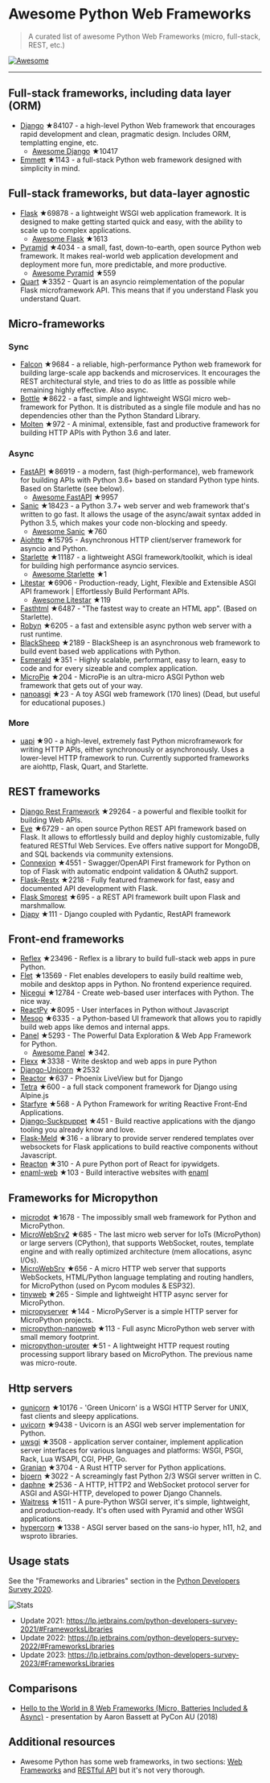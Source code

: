 # Awesome Python Web Frameworks


> A curated list of awesome Python Web Frameworks (micro, full-stack, REST, etc.)


[![Awesome](https://awesome.re/badge.svg)](https://awesome.re)

---

## Full-stack frameworks, including data layer (ORM)


- [Django](https://github.com/django/django) ★84107 - a high-level Python Web framework that encourages rapid development and clean, pragmatic design. Includes ORM, templatting engine, etc.
  - [Awesome Django](https://github.com/wsvincent/awesome-django) ★10417
- [Emmett](https://github.com/emmett-framework/emmett) ★1143 - a full-stack Python web framework designed with simplicity in mind.

## Full-stack frameworks, but data-layer agnostic

- [Flask](https://github.com/pallets/flask) ★69878 - a lightweight WSGI web application framework. It is designed to make getting started quick and easy, with the ability to scale up to complex applications.
  - [Awesome Flask](https://github.com/mjhea0/awesome-flask) ★1613
- [Pyramid](https://github.com/Pylons/pyramid) ★4034 - a small, fast, down-to-earth, open source Python web framework. It makes real-world web application development and deployment more fun, more predictable, and more productive.
  - [Awesome Pyramid](https://github.com/uralbash/awesome-pyramid) ★559
- [Quart](https://github.com/pallets/quart) ★3352 - Quart is an asyncio reimplementation of the popular Flask microframework API. This means that if you understand Flask you understand Quart.

## Micro-frameworks

### Sync

- [Falcon](https://github.com/falconry/falcon) ★9684 - a reliable, high-performance Python web framework for building large-scale app backends and microservices. It encourages the REST architectural style, and tries to do as little as possible while remaining highly effective. Also async.
- [Bottle](https://github.com/bottlepy/bottle) ★8622 - a fast, simple and lightweight WSGI micro web-framework for Python. It is distributed as a single file module and has no dependencies other than the Python Standard Library.
- [Molten](https://github.com/Bogdanp/molten) ★972 - A minimal, extensible, fast and productive framework for building HTTP APIs with Python 3.6 and later.

### Async

- [FastAPI](https://github.com/tiangolo/fastapi) ★86919 - a modern, fast (high-performance), web framework for building APIs with Python 3.6+ based on standard Python type hints. Based on Starlette (see below).
  - [Awesome FastAPI](https://github.com/mjhea0/awesome-fastapi) ★9957
- [Sanic](https://github.com/sanic-org/sanic) ★18423 - a Python 3.7+ web server and web framework that's written to go fast. It allows the usage of the async/await syntax added in Python 3.5, which makes your code non-blocking and speedy.
  - [Awesome Sanic](https://github.com/mekicha/awesome-sanic) ★760
- [Aiohttp](https://github.com/aio-libs/aiohttp) ★15795 - Asynchronous HTTP client/server framework for asyncio and Python.
- [Starlette](https://github.com/encode/starlette) ★11187 - a lightweight ASGI framework/toolkit, which is ideal for building high performance asyncio services.
  - [Awesome Starlette](https://github.com/sfermigier/awesome-starlette) ★1
- [Litestar](https://github.com/litestar-org/litestar) ★6906 - Production-ready, Light, Flexible and Extensible ASGI API framework | Effortlessly Build Performant APIs.
  - [Awesome Litestar](https://github.com/litestar-org/awesome-litestar) ★119
- [Fasthtml](https://github.com/AnswerDotAI/fasthtml) ★6487 - "The fastest way to create an HTML app". (Based on Starlette).
- [Robyn](https://github.com/sansyrox/robyn) ★6205 - a fast and extensible async python web server with a rust runtime.
- [BlackSheep](https://github.com/Neoteroi/BlackSheep) ★2189 - BlackSheep is an asynchronous web framework to build event based web applications with Python.
- [Esmerald](https://github.com/dymmond/esmerald) ★351 - Highly scalable, performant, easy to learn, easy to code and for every sizeable and complex application.
- [MicroPie](https://github.com/patx/micropie) ★204 - MicroPie is an ultra-micro ASGI Python web framework that gets out of your way.
- [nanoasgi](https://github.com/qweeze/nanoasgi) ★23 - A toy ASGI web framework (170 lines) (Dead, but useful for educational puposes.)


### More

- [uapi](https://github.com/Tinche/uapi) ★90 - a high-level, extremely fast Python microframework for writing HTTP APIs, either synchronously or asynchronously. Uses a lower-level HTTP framework to run. Currently supported frameworks are aiohttp, Flask, Quart, and Starlette.


## REST frameworks

- [Django Rest Framework](https://github.com/encode/django-rest-framework) ★29264 - a powerful and flexible toolkit for building Web APIs.
- [Eve](https://github.com/pyeve/eve) ★6729 - an open source Python REST API framework based on Flask. It allows to effortlessly build and deploy highly customizable, fully featured RESTful Web Services. Eve offers native support for MongoDB, and SQL backends via community extensions.
- [Connexion](https://github.com/zalando/connexion) ★4551 - Swagger/OpenAPI First framework for Python on top of Flask with automatic endpoint validation & OAuth2 support.
- [Flask-Restx](https://github.com/python-restx/flask-restx) ★2218 - Fully featured framework for fast, easy and documented API development with Flask.
- [Flask Smorest](https://github.com/marshmallow-code/flask-smorest) ★695 - a REST API framework built upon Flask and marshmallow.
- [Djapy](https://github.com/Bishwas-py/djapy) ★111 - Django coupled with Pydantic, RestAPI framework


## Front-end frameworks

- [Reflex](https://github.com/reflex-dev/reflex) ★23496 - Reflex is a library to build full-stack web apps in pure Python.
- [Flet](https://github.com/flet-dev/flet) ★13569 - Flet enables developers to easily build realtime web, mobile and desktop apps in Python. No frontend experience required.
- [Nicegui](https://github.com/zauberzeug/nicegui) ★12784 - Create web-based user interfaces with Python. The nice way.
- [ReactPy](https://github.com/reactive-python/reactpy) ★8095 - User interfaces in Python without Javascript
- [Mesop](https://github.com/google/mesop) ★6335 - a Python-based UI framework that allows you to rapidly build web apps like demos and internal apps.
- [Panel](https://github.com/holoviz/panel) ★5293 - The Powerful Data Exploration & Web App Framework for Python.
  - [Awesome Panel](https://awesome-panel.org/) ★342.
- [Flexx](https://github.com/flexxui/flexx) ★3338 -  Write desktop and web apps in pure Python
- [Django-Unicorn](https://github.com/adamghill/django-unicorn) ★2532
- [Reactor](https://github.com/edelvalle/reactor) ★637 -  Phoenix LiveView but for Django
- [Tetra](https://github.com/tetra-framework/tetra) ★600 - a full stack component framework for Django using Alpine.js
- [Starfyre](https://github.com/sansyrox/starfyre) ★568 - A Python Framework for writing Reactive Front-End Applications.
- [Django-Suckpuppet](https://github.com/jonathan-s/django-sockpuppet) ★451 - Build reactive applications with the django tooling you already know and love.
- [Flask-Meld](https://github.com/mikeabrahamsen/Flask-Meld) ★316 - a library to provide server rendered templates over websockets for Flask applications to build reactive components without Javascript.
- [Reacton](https://github.com/widgetti/reacton) ★310 - A pure Python port of React for ipywidgets.
- [enaml-web](https://github.com/codelv/enaml-web) ★103 - Build interactive websites with [enaml](https://github.com/nucleic/enaml)

## Frameworks for Micropython

- [microdot](https://github.com/miguelgrinberg/microdot) ★1678 - The impossibly small web framework for Python and MicroPython.
- [MicroWebSrv2](https://github.com/jczic/MicroWebSrv2) ★685 - The last micro web server for IoTs (MicroPython) or large servers (CPython), that supports WebSocket, routes, template engine and with really optimized architecture (mem allocations, async I/Os).
- [MicroWebSrv](https://github.com/jczic/MicroWebSrv) ★656 - A micro HTTP web server that supports WebSockets, HTML/Python language templating and routing handlers, for MicroPython (used on Pycom modules & ESP32).
- [tinyweb](https://github.com/belyalov/tinyweb) ★265 - Simple and lightweight HTTP async server for MicroPython.
- [micropyserver](https://github.com/troublegum/micropyserver) ★144 - MicroPyServer is a simple HTTP server for MicroPython projects.
- [micropython-nanoweb](https://github.com/hugokernel/micropython-nanoweb) ★113 - Full async MicroPython web server with small memory footprint.
- [micropython-urouter](https://github.com/whales-chen/micropython-urouter) ★51 - A lightweight HTTP request routing processing support library based on MicroPython. The previous name was micro-route.

## Http servers

- [gunicorn](https://github.com/benoitc/gunicorn) ★10176 - 'Green Unicorn' is a WSGI HTTP Server for UNIX, fast clients and sleepy applications.
- [uvicorn](https://github.com/encode/uvicorn) ★9438 - Uvicorn is an ASGI web server implementation for Python.
- [uwsgi](https://github.com/unbit/uwsgi) ★3508 - application server container, implement application server interfaces for various languages and platforms: WSGI, PSGI, Rack, Lua WSAPI, CGI, PHP, Go.
- [Granian](https://github.com/emmett-framework/granian) ★3704 - A Rust HTTP server for Python applications.
- [bjoern](https://github.com/jonashaag/bjoern) ★3022 - A screamingly fast Python 2/3 WSGI server written in C.
- [daphne](https://github.com/django/daphne) ★2536 - A HTTP, HTTP2 and WebSocket protocol server for ASGI and ASGI-HTTP, developed to power Django Channels.
- [Waitress](https://github.com/Pylons/waitress) ★1511 - A pure-Python WSGI server, it's simple, lightweight, and production-ready. It's often used with Pyramid and other WSGI applications.
- [hypercorn](https://github.com/pgjones/hypercorn) ★1338 - ASGI server based on the sans-io hyper, h11, h2, and wsproto libraries.

## Usage stats

See the "Frameworks and Libraries" section in the [Python Developers Survey 2020](https://www.jetbrains.com/lp/python-developers-survey-2020/).

![Stats](https://raw.githubusercontent.com/sfermigier/awesome-python-web-frameworks/main/python-web-frameworks-usage.png)

- Update 2021: <https://lp.jetbrains.com/python-developers-survey-2021/#FrameworksLibraries>
- Update 2022: <https://lp.jetbrains.com/python-developers-survey-2022/#FrameworksLibraries>
- Update 2023: <https://lp.jetbrains.com/python-developers-survey-2023/#FrameworksLibraries>


## Comparisons

- [Hello to the World in 8 Web Frameworks (Micro, Batteries Included & Async)](https://noti.st/aaronbassett/lK9Ah7/hello-to-the-world-in-8-web-frameworks-micro-batteries-included-async) - presentation by Aaron Bassett at PyCon AU (2018)


## Additional resources

- Awesome Python has some web frameworks, in two sections: [Web Frameworks](https://github.com/vinta/awesome-python#web-frameworks) and [RESTful API](https://github.com/vinta/awesome-python#restful-api) but it's not very thorough.
